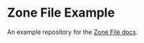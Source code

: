 # Zone File Example

An example repository for the [Zone File docs](https://github.com/prodctrl/zone-file/blob/master/docs/generate-zone-file.sh.md).